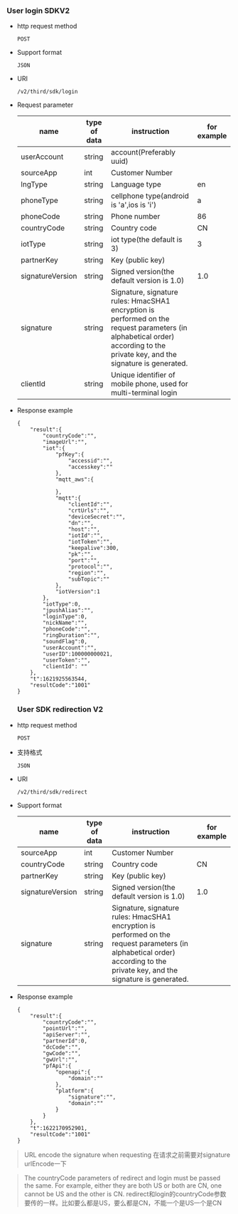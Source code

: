 ### User login SDKV2

- http request method
    ```
    POST
    ```
    
- Support format
    ```
    JSON
    ```
    
- URI
    ```
    /v2/third/sdk/login
    ```
    
- Request parameter

   | name | type of data | instruction | for example |
   | ------ | ------ | ------ | ------ |
   | userAccount | string | account(Preferably uuid) |  |
   | sourceApp | int | Customer Number |  |
   | lngType | string | Language type | en |
   | phoneType | string | cellphone type(android is 'a',ios is 'i') | a |
   | phoneCode | string | Phone number | 86 |
   | countryCode | string | Country code | CN |
   | iotType | string | iot type(the default is 3) | 3 |
   | partnerKey | string | Key (public key) |  |
   | signatureVersion | string | Signed version(the default version is 1.0) | 1.0 |
   | signature | string | Signature, signature rules: HmacSHA1 encryption is performed on the request parameters (in alphabetical order) according to the private key, and the signature is generated.| |
   | clientId | string | Unique identifier of mobile phone, used for multi-terminal login | |
   
- Response example
    ```
    {
        "result":{
            "countryCode":"",
            "imageUrl":"",
            "iot":{
                "pfKey":{
                    "accessid":"",
                    "accesskey":""
                },
                "mqtt_aws":{
    
                },
                "mqtt":{
                    "clientId":"",
                    "crtUrls":"",
                    "deviceSecret":"",
                    "dn":"",
                    "host":"",
                    "iotId":"",
                    "iotToken":"",
                    "keepalive":300,
                    "pk":"",
                    "port":"",
                    "protocol":"",
                    "region":"",
                    "subTopic":""
                },
                "iotVersion":1
            },
            "iotType":0,
            "jpushAlias":"",
            "loginType":0,
            "nickName":"",
            "phoneCode":"",
            "ringDuration":"",
            "soundFlag":0,
            "userAccount":"",
            "userID":100000000021,
            "userToken":"",
            "clientId": ""
        },
        "t":1621925563544,
        "resultCode":"1001"
    }
    ```
    

    ### User SDK redirection V2
    
 - http request method
     ```
     POST
     ```
     
 - 支持格式
     ```
     JSON
     ```
     
 - URI
     ```
     /v2/third/sdk/redirect
     ```
     
 - Support format

    | name | type of data | instruction | for example |
    | ------ | ------ | ------ | ------ |
    | sourceApp | int | Customer Number |  |
    | countryCode | string | Country code | CN |
    | partnerKey | string | Key (public key) |  |
    | signatureVersion | string | Signed version(the default version is 1.0) | 1.0 |
    | signature | string | Signature, signature rules: HmacSHA1 encryption is performed on the request parameters (in alphabetical order) according to the private key, and the signature is generated.| |
    
 - Response example
     ```
     {
         "result":{
             "countryCode":"",
             "pointUrl":"",
             "apiServer":"",
             "partnerId":0,
             "dcCode":"",
             "gwCode":"",
             "gwUrl":"",
             "pfApi":{
                 "openapi":{
                     "domain":""
                 },
                 "platform":{
                     "signature":"",
                     "domain":""
                 }
             }
         },
         "t":1622170952901,
         "resultCode":"1001"
     }
     ```


> URL encode the signature when requesting
> 在请求之前需要对signature urlEncode一下

> The countryCode parameters of redirect and login must be passed the same. For example, either they are both US or both are CN, one cannot be US and the other is CN.
> redirect和login的countryCode参数要传的一样。比如要么都是US，要么都是CN，不能一个是US一个是CN
